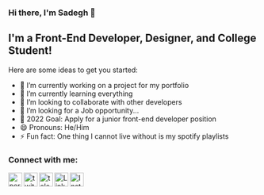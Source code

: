 ### Hi there, I'm Sadegh 👋

## I'm a Front-End Developer, Designer, and College Student!
Here are some ideas to get you started:

- 🔭 I’m currently working on a project for my portfolio
- 🌱 I’m currently learning everything
- 👯 I’m looking to collaborate with other developers
- 🤔 I’m looking for a Job opportunity...
- 🥅 2022 Goal: Apply for a junior front-end developer position 
- 😄 Pronouns: He/Him
- ⚡ Fun fact: One thing I cannot live without is my spotify playlists

### Connect with me:

[<img align="left" alt="personal portfolio" width="28px" src="https://cdn-icons.flaticon.com/png/512/3308/premium/3308395.png?token=exp=1638364723~hmac=efd0d29ca86bd9ae6f275a9437d7d0e4" />][website]
[<img align="left" alt="twitter" title="Twitter" width="28px" src="https://cdn4.iconfinder.com/data/icons/social-media-and-logos-11/32/Logo_Twitter_bird-256.png" />][twitter]
[<img align="left" alt="telegram" title="Telegram" width="28px" src="https://cdn4.iconfinder.com/data/icons/social-media-and-logos-11/32/Logo_telegram_Airplane_Air_plane_paper_airplane-33-256.png" />][telegram]
[<img align="left" alt="LinkedIn address" width="28px" src="https://cdn.jsdelivr.net/npm/simple-icons@v3/icons/linkedin.svg" />][linkedin]
[<img align="left" alt="Instagram address" width="28px" src="https://cdn2.iconfinder.com/data/icons/social-icons-33/128/Instagram-256.png" />][instagram]


[website]: https://sadegh.com
[twitter]: https://twitter.com/Sadeeeegh
[telegram]: https://t.me/Sadegh_Rsg
[instagram]: https://instagram.com/sadeghrastgooo
[linkedin]: https://linkedin.com/in/sadegh-rastgoo
